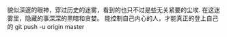 
貌似深邃的眼神，穿过历史的迷雾，看到的也只不过是些无关紧要的尘埃.
在这迷雾里，隐藏的事深深的黑暗和贪婪。
能控制自己内心的人，才能真正的登上自己的
git push -u origin master
